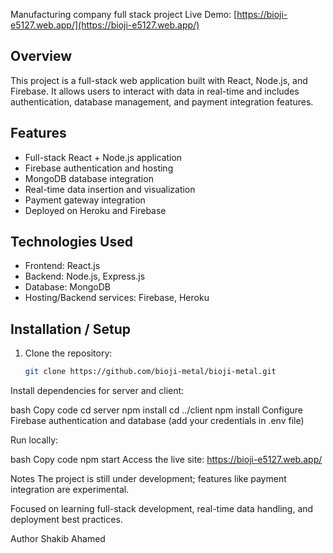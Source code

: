 Manufacturing company full stack project
Live Demo: [https://bioji-e5127.web.app/](https://bioji-e5127.web.app/)

## Overview
This project is a full-stack web application built with React, Node.js, and Firebase. It allows users to interact with data in real-time and includes authentication, database management, and payment integration features.

## Features
- Full-stack React + Node.js application
- Firebase authentication and hosting
- MongoDB database integration
- Real-time data insertion and visualization
- Payment gateway integration
- Deployed on Heroku and Firebase

## Technologies Used
- Frontend: React.js
- Backend: Node.js, Express.js
- Database: MongoDB
- Hosting/Backend services: Firebase, Heroku

## Installation / Setup
1. Clone the repository:
   ```bash
   git clone https://github.com/bioji-metal/bioji-metal.git
Install dependencies for server and client:

bash
Copy code
cd server
npm install
cd ../client
npm install
Configure Firebase authentication and database (add your credentials in .env file)

Run locally:

bash
Copy code
npm start
Access the live site: https://bioji-e5127.web.app/

Notes
The project is still under development; features like payment integration are experimental.

Focused on learning full-stack development, real-time data handling, and deployment best practices.

Author
Shakib Ahamed
